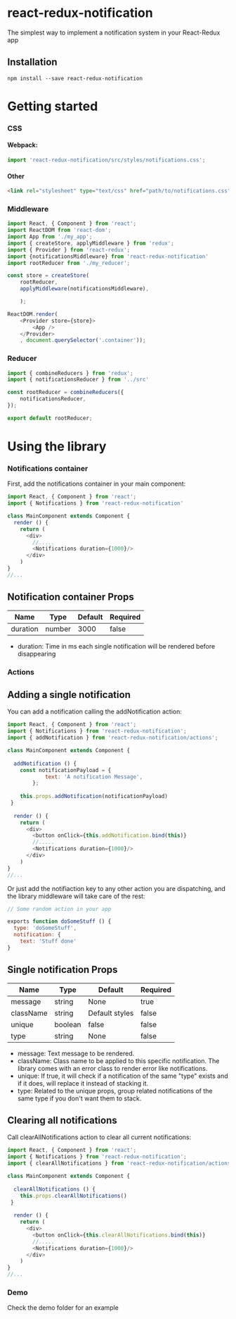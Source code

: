 # react-redux-notification
The simplest way to implement a notification system in your React-Redux app

## Installation

```
npm install --save react-redux-notification
```

# Getting started

### CSS

#### Webpack:
```js
import 'react-redux-notification/src/styles/notifications.css';
```

#### Other
```html
<link rel="stylesheet" type="text/css" href="path/to/notifications.css">
```

### Middleware

```js
import React, { Component } from 'react';
import ReactDOM from 'react-dom';
import App from './my_app';
import { createStore, applyMiddleware } from 'redux';
import { Provider } from 'react-redux';
import {notificationsMiddleware} from 'react-redux-notification'
import rootReducer from './my_reducer';

const store = createStore(
    rootReducer,
	applyMiddleware(notificationsMiddleware),

	);

ReactDOM.render(
	<Provider store={store}>
		<App />
	</Provider>
	, document.querySelector('.container'));
```
### Reducer

```js
import { combineReducers } from 'redux';
import { notificationsReducer } from '../src'

const rootReducer = combineReducers({
    notificationsReducer,
});

export default rootReducer;
```
# Using the library

### Notifications container

First, add the notifications container in your main component:

```js
import React, { Component } from 'react';
import { Notifications } from 'react-redux-notification'

class MainComponent extends Component {
  render () {
    return (
      <div>
        //.....
        <Notifications duration={1000}/>
      </div>
    )
}
//...
```
## Notification container Props

| Name | Type | Default | Required |
|------|------|---------|----------|
| duration | number | 3000 | false |

- duration: Time in ms each single notification will be rendered before disappearing 

### Actions

## Adding a single notification

You can add a notification calling the addNotification action:

```js
import React, { Component } from 'react';
import { Notifications } from 'react-redux-notification';
import { addNotification } from 'react-redux-notification/actions';

class MainComponent extends Component {
  
  addNotification () {
    const notificationPayload = {
            text: 'A notification Message',
        };
        
    this.props.addNotification(notificationPayload)
 }
 
  render () {
    return (
      <div>
        <button onClick={this.addNotification.bind(this)}
        //.....
        <Notifications duration={1000}/>
      </div>
    )
}
//...
```

Or just add the notifiaction key to any other action you are dispatching, and the library middleware will take care of the rest:

```js
// Some random action in your app

exports function doSomeStuff () {
  type: 'doSomeStuff',
  notification: {
    text: 'Stuff done'
}
```

## Single notification Props

| Name | Type | Default | Required |
|------|------|---------|----------|
| message | string | None | true |
| className | string | Default styles | false |
| unique | boolean | false | false |
| type | string | None | false |

- message: Text message to be rendered.
- className: Class name to be applied to this specific notification. The library comes with an error class to render error like notifications. 
- unique: If true, it will check if a notification of the same "type" exists and if it does, will replace it instead of stacking it.
- type: Related to the unique props, group related notifications of the same type if you don't want them to stack.


## Clearing all notifications

Call clearAllNotifications action to clear all current notifications:

```js
import React, { Component } from 'react';
import { Notifications } from 'react-redux-notification';
import { clearAllNotifications } from 'react-redux-notification/actions';

class MainComponent extends Component {
  
  clearAllNotifications () {
    this.props.clearAllNotifications()
 }
 
  render () {
    return (
      <div>
        <button onClick={this.clearAllNotifications.bind(this)}
        //.....
        <Notifications duration={1000}/>
      </div>
    )
}
//...
```

### Demo

Check the demo folder for an example

